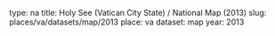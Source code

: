 type: na
title: Holy See (Vatican City State) / National Map (2013)
slug: places/va/datasets/map/2013
place: va
dataset: map
year: 2013
